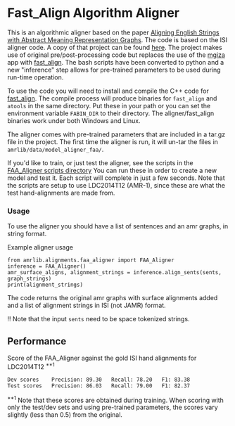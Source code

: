 # Fast_Align Algorithm Aligner

This is an algorithmic aligner based on the paper [Aligning English Strings with Abstract Meaning Representation Graphs](https://www.isi.edu/natural-language/mt/amr_eng_align.pdf).
The code is based on the ISI aligner code.  A copy of that project can be found [here](https://github.com/melanietosik/string-to-amr-alignment).
The project makes use of original pre/post-processing code but replaces the use of the [mgiza](https://github.com/moses-smt/mgiza/tree/master/mgizapp)
app with [fast_align](https://github.com/clab/fast_align).  The bash scripts have been converted to python and a new
"inference" step allows for pre-trained parameters to be used during run-time operation.

To use the code you will need to install and compile the C++ code for [fast_align](https://github.com/clab/fast_align).
The compile process will produce binaries for `fast_align` and `atools` in the same directory.
Put these in your path or you can set the environment variable `FABIN_DIR` to their directory.
The aligner/fast_align binaries work under both Windows and Linux.

The aligner comes with pre-trained parameters that are included in a tar.gz file in the project.
The first time the aligner is run, it will un-tar the files in `amrlib/data/model_aligner_faa/`.

If you'd like to train, or just test the aligner, see the scripts in the [FAA_Aligner scripts directory](https://github.com/bjascob/amrlib/tree/master/scripts/61_FAA_Aligner)
You can run these in order to create a new model and test it.  Each script will complete in just a few seconds.
Note that the scripts are setup to use LDC2014T12 (AMR-1), since these are what the test hand-alignments are made from.



### Usage
To use the aligner you should have a list of sentences and an amr graphs, in string format.


Example aligner usage
```
from amrlib.alignments.faa_aligner import FAA_Aligner
inference = FAA_Aligner()
amr_surface_aligns, alignment_strings = inference.align_sents(sents, graph_strings)
print(alignment_strings)
```
The code returns the original amr graphs with surface alignments added and a list of alignment strings in ISI (not JAMR) format.

!! Note that the input `sents` need to be space tokenized strings.


## Performance
Score of the FAA_Aligner against the gold ISI hand alignments for LDC2014T12 <sup>**1</sup>
```
Dev scores    Precision: 89.30   Recall: 78.20   F1: 83.38
Test scores   Precision: 86.03   Recall: 79.00   F1: 82.37
```

<sup>**1</sup>
Note that these scores are obtained during training.  When scoring with only the test/dev sets and
using pre-trained parameters, the scores vary slightly (less than 0.5) from the original.
